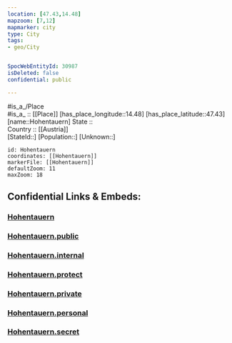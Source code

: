 ```yaml
---
location: [47.43,14.48] 
mapzoom: [7,12] 
mapmarker: city 
type: City
tags:
- geo/City


SpocWebEntityId: 30987
isDeleted: false
confidential: public

---
```

#is_a_/Place  
#is_a_ :: [[Place]] 
[has_place_longitude::14.48] 
[has_place_latitude::47.43] 
[name::Hohentauern] 
State ::  
Country :: [[Austria]]  
[StateId::] 
[Population::] 
[Unknown::] 


```leaflet
id: Hohentauern
coordinates: [[Hohentauern]] 
markerFile: [[Hohentauern]] 
defaultZoom: 11 
maxZoom: 18
```


## Confidential Links & Embeds: 

### [Hohentauern](/_Standards/Earth/Continent/Europe/Europe~Central/Austria/Austrias_States/Steiermark/City/Hohentauern.md) 

### [Hohentauern.public](/_public/Earth/Continent/Europe/Europe~Central/Austria/Austrias_States/Steiermark/City/Hohentauern.public.md) 

### [Hohentauern.internal](/_internal/Earth/Continent/Europe/Europe~Central/Austria/Austrias_States/Steiermark/City/Hohentauern.internal.md) 

### [Hohentauern.protect](/_protect/Earth/Continent/Europe/Europe~Central/Austria/Austrias_States/Steiermark/City/Hohentauern.protect.md) 

### [Hohentauern.private](/_private/Earth/Continent/Europe/Europe~Central/Austria/Austrias_States/Steiermark/City/Hohentauern.private.md) 

### [Hohentauern.personal](/_personal/Earth/Continent/Europe/Europe~Central/Austria/Austrias_States/Steiermark/City/Hohentauern.personal.md) 

### [Hohentauern.secret](/_secret/Earth/Continent/Europe/Europe~Central/Austria/Austrias_States/Steiermark/City/Hohentauern.secret.md)

